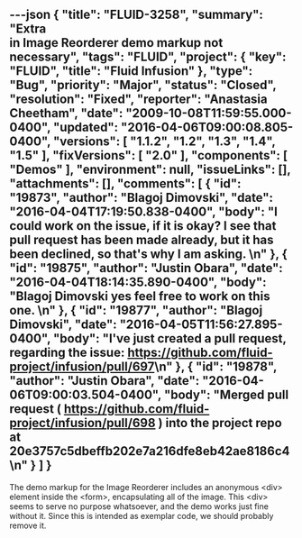 ---json
{
  "title": "FLUID-3258",
  "summary": "Extra <div> in Image Reorderer demo markup not necessary",
  "tags": "FLUID",
  "project": {
    "key": "FLUID",
    "title": "Fluid Infusion"
  },
  "type": "Bug",
  "priority": "Major",
  "status": "Closed",
  "resolution": "Fixed",
  "reporter": "Anastasia Cheetham",
  "date": "2009-10-08T11:59:55.000-0400",
  "updated": "2016-04-06T09:00:08.805-0400",
  "versions": [
    "1.1.2",
    "1.2",
    "1.3",
    "1.4",
    "1.5"
  ],
  "fixVersions": [
    "2.0"
  ],
  "components": [
    "Demos"
  ],
  "environment": null,
  "issueLinks": [],
  "attachments": [],
  "comments": [
    {
      "id": "19873",
      "author": "Blagoj Dimovski",
      "date": "2016-04-04T17:19:50.838-0400",
      "body": "I could work on the issue, if it is okay? I see that pull request has been made already, but it has been declined, so that's why I am asking.&#x20;\n"
    },
    {
      "id": "19875",
      "author": "Justin Obara",
      "date": "2016-04-04T18:14:35.890-0400",
      "body": "Blagoj Dimovski yes feel free to work on this one.&#x20;\n"
    },
    {
      "id": "19877",
      "author": "Blagoj Dimovski",
      "date": "2016-04-05T11:56:27.895-0400",
      "body": "I've just created a pull request, regarding the issue: <https://github.com/fluid-project/infusion/pull/697>\n"
    },
    {
      "id": "19878",
      "author": "Justin Obara",
      "date": "2016-04-06T09:00:03.504-0400",
      "body": "Merged pull request ( <https://github.com/fluid-project/infusion/pull/698> ) into the project repo at 20e3757c5dbeffb202e7a216dfe8eb42ae8186c4\n"
    }
  ]
}
---
The demo markup for the Image Reorderer includes an anonymous \<div> element inside the \<form>, encapsulating all of the image. This \<div> seems to serve no purpose whatsoever, and the demo works just fine without it. Since this is intended as exemplar code, we should probably remove it.

        